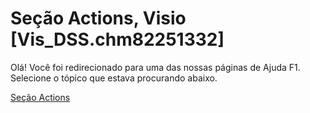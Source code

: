 
# Seção Actions, Visio [Vis_DSS.chm82251332]

Olá! Você foi redirecionado para uma das nossas páginas de Ajuda F1. Selecione o tópico que estava procurando abaixo.

[Seção Actions](http://msdn.microsoft.com/library/d03b7fc8-8c94-16cd-1542-11c6a31ff769%28Office.15%29.aspx)

